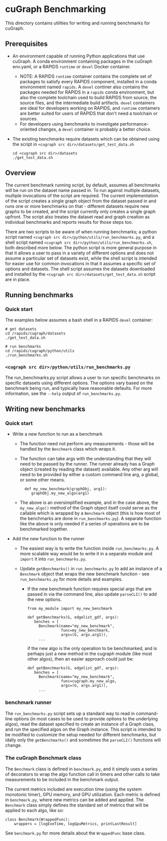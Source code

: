 # cuGraph Benchmarking

This directory contains utilities for writing and running benchmarks for cuGraph.


## Prerequisites

* An environment capable of running Python applications that use cuGraph.  A
  conda environment containing packages in the cuGraph env.yaml, or a RAPIDS
  `runtime` or `devel` Docker container.
  * NOTE: A RAPIDS `runtime` container contains the complete set of packages to
    satisfy every RAPIDS component, installed in a conda environment named
    `rapids`.  A `devel` continer also contains the packages needed for RAPIDS
    in a `rapids` conda environment, but also the complete toolchain used to
    build RAPIDS from source, the source files, and the intermediate build
    artifacts. `devel` containers are ideal for developers working on RAPIDS,
    and `runtime` containers are better suited for users of RAPIDS that don't
    need a toolchain or sources.
  * For developers using benchmarks to investigate performance-oriented changes,
    a `devel` container is probably a better choice.

* The existing benchmarks require datasets which can be obtained using the
  script in `<cugraph src dir>/datasets/get_test_data.sh`
  ```
  cd <cugraph src dir>/datasets
  ./get_test_data.sh
  ```

## Overview

The current benchmark running script, by default, assumes all benchmarks will be
run on the dataset name passed in.  To run against multiple datasets, multiple
invocations of the script are required.  The current implementation of the
script creates a single graph object from the dataset passed in and runs one or
more benchmarks on that - different datasets require new graphs to be created,
and the script currently only creates a single graph upfront.  The script also
treates the dataset read and graph creation as individual benchmarks and reports
results for those steps too.

There are two scripts to be aware of when running benchmarks; a python script
named `<cugraph src dir>/python/utils/run_benchmarks.py`, and a shell script
named `<cugraph src dir>/python/utils/run_benchmarks.sh`, both described more
below.  The python script is more general purpose in that it allows a user to
pass in a variety of different options and does not assume a particular set of
datasets exist, while the shell script is intended for easier use for common
invocations in that it assumes a specific set of options and datasets.  The
shell script assumes the datasets downloaded and installed by the
`<cugraph src dir>/datasets/get_test_data.sh` script are in place.


## Running benchmarks

### Quick start

The examples below assumes a bash shell in a RAPIDS `devel` container:
```
# get datasets
cd /rapids/cugraph/datasets
./get_test_data.sh

# run benchmarks
cd /rapids/cugraph/python/utils
./run_benchmarks.sh
```

### `<cugraph src dir>/python/utils/run_benchmarks.py`

The run_benchmarks.py script allows a user to run specific benchmarks on
specific datasets using different options.  The options vary based on the
benchmark being run, and typically have reasonable defaults.  For more
information, see the `--help` output of `run_benchmarks.py`.


## Writing new benchmarks

### Quick start

* Write a new function to run as a benchmark
  * The function need not perform any measurements - those will be handled by
    the `Benchmark` class which wraps it.

  * The function can take args with the understanding that they will need to be
    passed by the runner.  The runner already has a Graph object (created by
    reading the dataset) available.  Any other arg will need to be provided by
    either a custom command line arg, a global, or some other means.
    ```
      def my_new_benchmark(graphObj, arg1):
         graphObj.my_new_algo(arg1)
    ```

  * The above is an oversimplified example, and in the case above, the
    `my_new_algo()` method of the Graph object itself could serve as the
    callable which is wrapped by a `Benchmark` object (this is how most of the
    benchmarks are done in `run_benchmarks.py`).  A separate function like the
    above is only needed if a series of operations are to be benchmarked
    together.

* Add the new function to the runner

  * The easiest way is to write the function inside `run_benchmarks.py`. A more
    scalable way would be to write it in a separate module and `import` it into
    `run_benchmarks.py`.

  * Update `getBenchmarks()` in `run_benchmarks.py` to add an instance of a
    `Benchmark` object that wraps the new benchmark function - see
    `run_benchmarks.py` for more details and examples.

    * If the new benchmark function requires special args that are passed in via
      the command line, also update `parseCLI()` to add the new options.
      ```
      from my_module import my_new_benchmark

      def getBenchmarks(G, edgelist_gdf, args):
         benches = [
           Benchmark(name="my_new_benchmark",
                     func=my_new_benchmark,
                     args=(G, args.arg1)),
           ...
      ```

      if the new algo is the only operation to be benchmarked, and is perhaps
      just a new method in the cugraph module (like most other algos), then an
      easier approach could just be:

      ```
      def getBenchmarks(G, edgelist_gdf, args):
         benches = [
           Benchmark(name="my_new_benchmark",
                     func=cugraph.my_new_algo,
                     args=(G, args.arg1)),
           ...
      ```

### benchmark runner

The `run_benchmarks.py` script sets up a standard way to read in command-line
options (in most cases to be used to provide options to the underlying algos),
read the dataset specified to create an instance of a Graph class, and run the
specified algos on the Graph instance.  This script is intended to be modified
to customize the setup needed for different benchmarks, but idally only the
`getBenchmarks()` and sometimes the `parseCLI()` functions will change.

### The cuGraph Benchmark class

The `Benchmark` class is defined in `benchmark.py`, and it simply uses a series
of decorators to wrap the algo function call in timers and other calls to take
measurements to be included in the benchmark output.

The current metrics included are execution time (using the system monotonic
timer), GPU memory, and GPU utilization.  Each metric is defined in
`benchmark.py`, where new metrics can be added and applied.  The `Benchmark`
class simply defines the standard set of metrics that will be applied to each
algo, like so:
```
class Benchmark(WrappedFunc):
    wrappers = [logExeTime, logGpuMetrics, printLastResult]
```

See `benchmark.py` for more details about the `WrappedFunc` base class.
